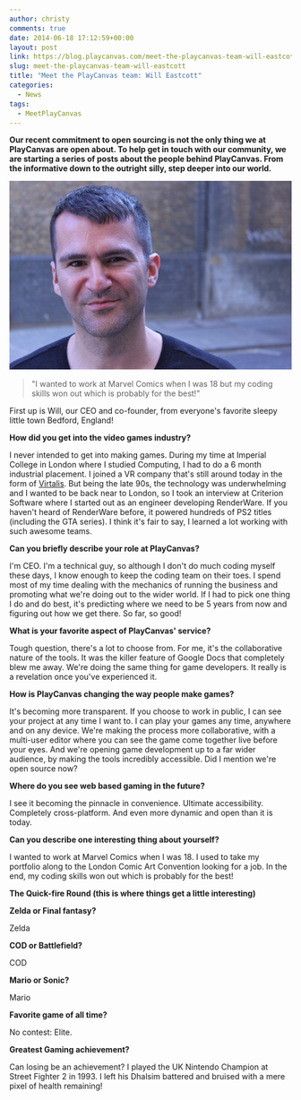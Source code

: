 ```yaml
---
author: christy
comments: true
date: 2014-06-18 17:12:59+00:00
layout: post
link: https://blog.playcanvas.com/meet-the-playcanvas-team-will-eastcott/
slug: meet-the-playcanvas-team-will-eastcott
title: "Meet the PlayCanvas team: Will Eastcott"
categories:
  - News
tags:
  - MeetPlayCanvas
---
```


**Our recent commitment to open sourcing is not the only thing we at PlayCanvas are open about. To help get in touch with our community, we are starting a series of posts about the people behind PlayCanvas. From the informative down to the outright silly, step deeper into our world.**

![Will](/assets/media/team-will-2014.jpg)

> "I wanted to work at Marvel Comics when I was 18 but my coding skills won out which is probably for the best!"

First up is Will, our CEO and co-founder, from everyone's favorite sleepy little town Bedford, England!

**How did you get into the video games industry?**

I never intended to get into making games. During my time at Imperial College in London where I studied Computing, I had to do a 6 month industrial placement. I joined a VR company that's still around today in the form of [Virtalis](https://www.virtalis.com/). But being the late 90s, the technology was underwhelming and I wanted to be back near to London, so I took an interview at Criterion Software where I started out as an engineer developing RenderWare. If you haven't heard of RenderWare before, it powered hundreds of PS2 titles (including the GTA series). I think it's fair to say, I learned a lot working with such awesome teams.

**Can you briefly describe your role at PlayCanvas?**

I'm CEO. I'm a technical guy, so although I don't do much coding myself these days, I know enough to keep the coding team on their toes. I spend most of my time dealing with the mechanics of running the business and promoting what we're doing out to the wider world. If I had to pick one thing I do and do best, it's predicting where we need to be 5 years from now and figuring out how we get there. So far, so good!

**What is your favorite aspect of PlayCanvas' service?**

Tough question, there's a lot to choose from. For me, it's the collaborative nature of the tools. It was the killer feature of Google Docs that completely blew me away. We're doing the same thing for game developers. It really is a revelation once you've experienced it.

**How is PlayCanvas changing the way people make games?**

It's becoming more transparent. If you choose to work in public, I can see your project at any time I want to. I can play your games any time, anywhere and on any device. We're making the process more collaborative, with a multi-user editor where you can see the game come together live before your eyes. And we're opening game development up to a far wider audience, by making the tools incredibly accessible. Did I mention we're open source now?

**Where do you see web based gaming in the future?**

I see it becoming the pinnacle in convenience. Ultimate accessibility. Completely cross-platform. And even more dynamic and open than it is today.

**Can you describe one interesting thing about yourself?**

I wanted to work at Marvel Comics when I was 18. I used to take my portfolio along to the London Comic Art Convention looking for a job. In the end, my coding skills won out which is probably for the best!

**The Quick-fire Round (this is where things get a little interesting)**

**Zelda or Final fantasy?**

Zelda

**COD or Battlefield?**

COD

**Mario or Sonic?**

Mario

**Favorite game of all time?**

No contest: Elite.

**Greatest Gaming achievement?**

Can losing be an achievement? I played the UK Nintendo Champion at Street Fighter 2 in 1993. I left his Dhalsim battered and bruised with a mere pixel of health remaining!
